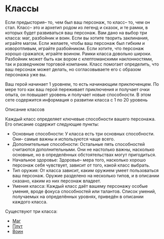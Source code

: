 # Классы

Если предыстория– то, чем был ваш персонаж, то класс– то, чем он стал.
Класс– это и архетип родом из легенд и сказок, и те рамки, в которых будет развиваться ваш персонаж.
Вам дано на выбор три класса: маг, разбойник и воин.
Если вы хотите творить заклинания, играйте магом.
Если желаете, чтобы ваш персонаж был гибким и изворотливым, играйте разбойником.
Если хотите, что персонаж хорошо сражался, играйте воином.
Рамки класса довольно широки.
Разбойник может быть как вором с клептоманскими наклонностями, так и разведчиком торговой компании.
Класс помогает определить, что ваш персонаж может делать, но согласовываете его с образом персонажа уже вы.

Ваш герой начинает 1 уровнем, то есть начинающим приключенцем.
По мере того как ваш герой переживает приключения и получает очки опыта, он повышает уровень и получает новые способности.
В этом сете содержится информация о развитии класса с 1 по 20 уровень

Описание классов

Каждый класс определяет ключевые способности вашего персонажа.
Его описание содержит следующие пункты:

* Основные способности: У класса есть три основных способности.
  Они– самые важны и используются чаще всего.
* Дополнительные способности: Остальные пять способностей считаются дополнительными.
  Они не настолько важны, насколько основные, но в определённых обстоятельствах могут пригодиться.
* Начальное здоровье: Здоровье– мера того, насколько хорошо персонаж себя чувствует, зависит от того, какой класс выбрать.
* Тип оружия: От класса зависит, каким оружием умеет пользоваться ваш персонаж.
  Оружие разделено на несколько типов, и в описании сказано, каким из них персонаж владеет.
* Умения класса: Каждый класс даёт вашему персонажу особые умения, вроде фокуса способностей или талантов.
  Список умений, получаемых на определённых уровнях, приведён в описании каждого класса.

Существуют три класса: 

* [Маг](ClassMag.md)
* [Плут](ClassRogue.md)
* [Воин](ClassWarrior.md)